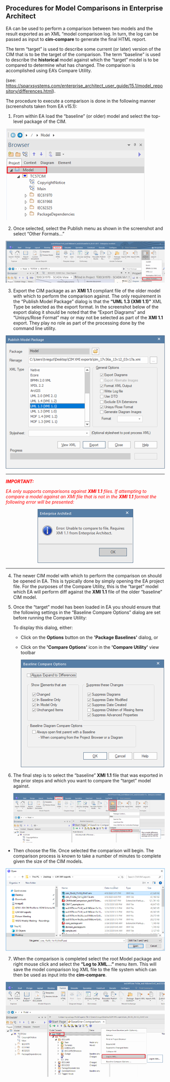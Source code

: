 Procedures for Model Comparisons in Enterprise Architect
--------------------------------------------------------

EA can be used to perform a comparison between two models and the result
exported as an XML “model comparison log. In turn, the log can be passed as
input to **cim-compare** to generate the final HTML report.

The term “target” is used to describe some current (or later) version of the CIM
that is to be the target of the comparison. The term “baseline” is used to
describe the **historical** model against which the “target” model is to be
compared to determine what has changed. The comparison is accomplished using
EA’s Compare Utility.

(see:
<https://sparxsystems.com/enterprise_architect_user_guide/15.1/model_repository/differences.html>).

The procedure to execute a comparison is done in the following manner
(screenshots taken from EA v15.1):

1.  From within EA load the “baseline” (or older) model and select the top-level package of the CIM.

   <p align="left">
     <img src="media/e2528011d22641e9be29fd4616c07ac1.png">
   </p>


2.  Once selected, select the Publish menu as shown in the screenshot and select “Other Formats…”

   <p align="left">
     <img src="media/d0a6a671e1360aaafca37aa4891669fc.png">
   </p>

3.  Export the CIM package as an **XMI 1.1** compliant file of the older model with which to perform the comparison against. The only requirement in the “Publish Model Package” dialog is that the **“UML 1.3 (XMI 1.1)”** XML Type be selected as the export format. In the screenshot below of the export dialog it should be noted that the “Export Diagrams” and “Unisys/Rose Format” may or may not be selected as part of the **XMI 1.1** export.  They play no role as part of the processing done by the command line utility.

   <p align="left">
     <img src="media/8c826de7743d558a12383f7d89406bb2.png">
   </p>

---
<span style="color:red">_**IMPORTANT:**_</span>

<span style="color:red">*EA only supports comparisons against **XMI 1.1** files. If attempting to compare a model against an XMI file that is not in the **XMI 1.1** format the following error will be presented:*</span>

<p align="center">
  <img src="media/26d8f8b098e62a1d71ea37457d334800.png">
</p>

---


4.   The newer CIM model with which to perform the comparison on should be opened in EA. This is typically done by simply opening the EA project file. For the purposes of the Compare Utility, this is the “target” model which EA will perform diff against the **XMI 1.1** file of the older “baseline” CIM model.

5. Once the “target” model has been loaded in EA you should ensure that the following settings in the “Baseline Compare Options” dialog are set before running the Compare Utility:

   To display this dialog, either:
   - Click on the **Options** button on the **'Package Baselines'** dialog, or
   - Click on the **'Compare Options'** icon in the **'Compare Utility'** view toolbar

      <p align="left">
        <img src="media/44acf6e48466976f4adb303b9eec083c.png">
      </p>


6. The final step is to select the “baseline” **XMI 1.1** file that was exported in the prior steps and which you want to compare the “target” model against.

   <p align="left">
     <img src="media/f895226492ab953908a2a538bce887c7.png">
   </p>

-   Then choose the file.  Once selected the comparison will begin. The comparison process is known to take a number of minutes to complete given the size of the CIM models.

   <p align="center">
     <img src="media/d5611f5e304ce9684e8ac662ce43ad25.png">
   </p>


7.   When the comparison is completed select the root Model package and right mouse click and select the **“Log to XML…”** menu item. This will save the model comparison log XML file to the file system which can then be used as input into the **cim-compare**.

   <p align="left">
     <img src="media/b2f18adca9689032cd3bfbf05f532c3c.png">
   </p>
